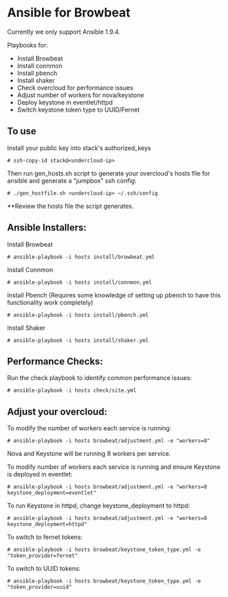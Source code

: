 # Ansible for Browbeat

Currently we only support Ansible 1.9.4.

Playbooks for:
* Install Browbeat
* Install connmon
* Install pbench
* Install shaker
* Check overcloud for performance issues
* Adjust number of workers for nova/keystone
* Deploy keystone in eventlet/httpd
* Switch keystone token type to UUID/Fernet


## To use

Install your public key into stack's authorized_keys
```
# ssh-copy-id stack@<undercloud-ip>
```

Then run gen_hosts.sh script to generate your overcloud's hosts file for ansible and generate a "jumpbox" ssh config:
```
# ./gen_hostfile.sh <undercloud-ip> ~/.ssh/config
```
**Review the hosts file the script generates.


## Ansible Installers:

Install Browbeat
```
# ansible-playbook -i hosts install/browbeat.yml
```

Install Connmon
```
# ansible-playbook -i hosts install/connmon.yml
```

Install Pbench (Requires some knowledge of setting up pbench to have this functionality work completely)
```
# ansible-playbook -i hosts install/pbench.yml
```

Install Shaker
```
# ansible-playbook -i hosts install/shaker.yml
```

## Performance Checks:

Run the check playbook to identify common performance issues:
```
# ansible-playbook -i hosts check/site.yml
```

## Adjust your overcloud:

To modify the number of workers each service is running:
```
# ansible-playbook -i hosts browbeat/adjustment.yml -e "workers=8"
```
Nova and Keystone will be running 8 workers per service.

To modify number of workers each service is running and ensure Keystone is deployed in eventlet:
```
# ansible-playbook -i hosts browbeat/adjustment.yml -e "workers=8 keystone_deployment=eventlet"
```

To run Keystone in httpd, change keystone_deployment to httpd:
```
# ansible-playbook -i hosts browbeat/adjustment.yml -e "workers=8 keystone_deployment=httpd"
```

To switch to fernet tokens:
```
# ansible-playbook -i hosts browbeat/keystone_token_type.yml -e "token_provider=fernet"
```

To switch to UUID tokens:
```
# ansible-playbook -i hosts browbeat/keystone_token_type.yml -e "token_provider=uuid"
```
